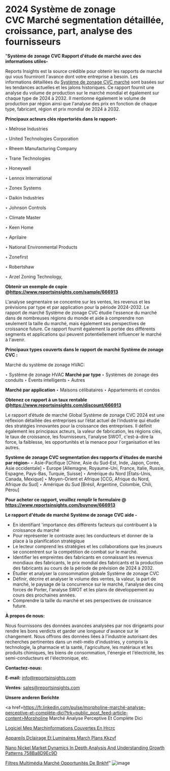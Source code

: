 # 2024 Système de zonage CVC Marché segmentation détaillée, croissance, part, analyse des fournisseurs

 "<strong>Système de zonage CVC Rapport d'étude de marché avec des informations utiles-</strong>

Reports Insights est la source crédible pour obtenir les rapports de marché qui vous fourniront l'avance dont votre entreprise a besoin. Les informations détaillées du <a href=https://www.reportsinsights.com/sample/666913>Système de zonage CVC marché</a> sont basées sur les tendances actuelles et les jalons historiques. Ce rapport fournit une analyse du volume de production sur le marché mondial et également sur chaque type de 2024 à 2032. Il mentionne également le volume de production par région ainsi que l'analyse des prix en fonction de chaque type, fabricant, région et prix mondial de 2024 à 2032.

<b>Principaux acteurs clés répertoriés dans le rapport-</b>

‣ Melrose Industries

‣ United Technologies Corporation

‣ Rheem Manufacturing Company

‣ Trane Technologies

‣ Honeywell

‣ Lennox International

‣ Zonex Systems

‣ Daikin Industries

‣ Johnson Controls

‣ Climate Master

‣ Keen Home

‣ Aprilaire

‣ National Environmental Products

‣ Zonefirst

‣ Robertshaw

‣ Arzel Zoning Technology,

<strong><b>Obtenir un exemple de copie @</b></strong><a href=https://www.reportsinsights.com/sample/666913><strong><b>https://www.reportsinsights.com/sample/666913</b></strong></a>

L'analyse segmentaire se concentre sur les ventes, les revenus et les prévisions par type et par application pour la période 2024-2032. Le rapport de marché Système de zonage CVC étudie l'essence du marché dans de nombreuses régions du monde et aide à comprendre non seulement la taille du marché, mais également ses perspectives de croissance future. Ce rapport fournit également la portée des différents segments et applications qui peuvent potentiellement influencer le marché à l'avenir.

<strong>Principaux types couverts dans le rapport de marché Système de zonage CVC :</strong>

Marché du système de zonage HVAC:

‣  Système de zonage HVAC <strong> Marché <strong> par type </strong> </strong>
‣ Systèmes de zonage des conduits
‣ Évents intelligents
‣ Autres

<strong>Marché par application </strong>
‣ Maisons célibataires
‣ Appartements et condos

<strong><b>Obtenez ce rapport à un taux rentable @</b></strong><a href=https://www.reportsinsights.com/discount/666913><strong><b>https://www.reportsinsights.com/discount/666913</b></strong></a>

Le rapport d’étude de marché Global Système de zonage CVC 2024 est une réflexion détaillée des entreprises sur l’état actuel de l’industrie qui étudie des stratégies innovantes pour la croissance des entreprises. Il définit également les principaux acteurs, la valeur de fabrication, les régions clés, le taux de croissance, les fournisseurs, l'analyse SWOT, c'est-à-dire la force, la faiblesse, les opportunités et la menace pour l'organisation et les autres.

<strong>Système de zonage CVC segmentation des rapports d'études de marché par région-</strong>
‣ Asie-Pacifique [Chine, Asie du Sud-Est, Inde, Japon, Corée, Asie occidentale]
‣ Europe [Allemagne, Royaume-Uni, France, Italie, Russie, Espagne, Pays-Bas, Turquie, Suisse]
‣ Amérique du Nord [États-Unis, Canada, Mexique]
‣ Moyen-Orient et Afrique [CCG, Afrique du Nord, Afrique du Sud]
‣ Amérique du Sud [Brésil, Argentine, Colombie, Chili, Pérou]

<strong>Pour acheter ce rapport, veuillez remplir le formulaire @   <a href=https://www.reportsinsights.com/buynow/666913>https://www.reportsinsights.com/buynow/666913</a></strong>

<strong>Le rapport d'étude de marché Système de zonage CVC aide -</strong>
<ul>
  <li>En identifiant 'importance des différents facteurs qui contribuent à la croissance du marché</li>
  <li>Pour représenter le contraste avec les conducteurs et donner de la place à la planification stratégique</li>
  <li>Le lecteur comprend les stratégies et les collaborations que les joueurs se concentrent sur la compétition de combat sur le marché.</li>
  <li>Identifier les empreintes des fabricants en connaissant les revenus mondiaux des fabricants, le prix mondial des fabricants et la production des fabricants au cours de la période de prévision de 2024 à 2032.</li>
  <li>Étudier et analyser la consommation globale Système de zonage CVC</li>
  <li>Définir, décrire et analyser le volume des ventes, la valeur, la part de marché, le paysage de la concurrence sur le marché, l'analyse des cinq forces de Porter, l'analyse SWOT et les plans de développement au cours des prochaines années.</li>
  <li>Comprendre la taille du marché et ses perspectives de croissance future.</li>
</ul>
<strong>À propos de nous:</strong>

Nous fournissons des données avancées analysées par nos dirigeants pour rendre les bons verdicts et garder une longueur d'avance sur le changement. Nous offrons des données liées à l'industrie autorisant des recherches pertinentes dans un méli-mélo d'industries, y compris la technologie, la pharmacie et la santé, l'agriculture, les matériaux et les produits chimiques, les biens de consommation, l'énergie et l'électricité, les semi-conducteurs et l'électronique, etc.

<strong>Contactez-nous:</strong>

<strong>E-mail:</strong> <a href=mailto:info@reportsinsights.com>info@reportsinsights.com</a>

<strong>Ventes</strong>: <a href=mailto:sales@reportsinsights.com>sales@reportsinsights.com</a>

<strong>Unsere anderen Berichte</strong>

<a href=https://fr.linkedin.com/pulse/morpholine-marché-analyse-perceptive-et-complète-dici?trk=public_post_feed-article-content>Morpholine Marché Analyse Perceptive Et Complète Dici</a>

<a href=https://www.linkedin.com/pulse/logiciel-mep-march%C3%A9informations-couvertes-en-hrcrc/>Logiciel Mep Marchinformations Couvertes En Hrcrc</a>

<a href=https://www.linkedin.com/pulse/appareils-d%C3%A9clairage-et-luminaires-march%C3%A9-plans-kkzvf/>Appareils Dclairage Et Luminaires March Plans Kkzvf</a>

<a href=https://medium.com/@swatiga40/nano-nickel-market-dynamics-in-depth-analysis-and-understanding-growth-patterns-758ba8d9ec9d>Nano Nickel Market Dynamics In Depth Analysis And Understanding Growth Patterns 758Ba8D9Ec9D</a>

<a href=https://fr.linkedin.com/pulse/filtres-multimédia-marché-opportunités-de-bnkhf/>Filtres Multimédia Marché Opportunités De Bnkhf</a>"
![image](https://github.com/daminid12/RImarketgrowth/assets/158430485/dfa55007-9417-4626-89fa-a0683dbf0847)
